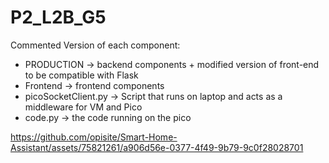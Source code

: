 # P2_L2B_G5
Commented Version of each component:
- PRODUCTION -> backend components + modified version of front-end to be compatible with Flask
- Frontend -> frontend components
- picoSocketClient.py -> Script that runs on laptop and acts as a middleware for VM and Pico
- code.py -> the code running on the pico



https://github.com/opisite/Smart-Home-Assistant/assets/75821261/a906d56e-0377-4f49-9b79-9c0f28028701

